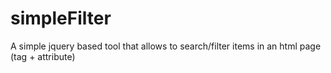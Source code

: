 # simpleFilter
A simple jquery based tool that allows to search/filter items in an html page (tag + attribute)
